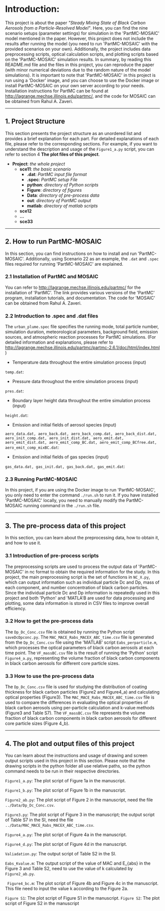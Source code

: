 # Introduction:
This project is about the paper *"Steady Mixing State of Black Carbon Aerosols from a Particle-Resolved Model"*. Here, you can find the nine scenario setups (parameter settings) for simulation in the 'PartMC-MOSAIC' model mentioned in the paper. However, this project does not include the results after running the model (you need to run 'PartMC-MOSAIC' with the provided scenarios on your own). Additionally, the project includes data preprocessing scripts, optical calculation scripts, and plotting scripts based on the 'PartMC-MOSAIC' simulation results. In summary, by reading this README.md file and the files in this project, you can reproduce the paper (with minor numerical deviations due to the random nature of the model simulations). It is important to note that 'PartMC-MOSAIC' in this project is run using a 'Docker' image, and you can choose to use the Docker image or install PartMC-MOSAIC on your own server according to your needs. Installation instructions for PartMC can be found at http://lagrange.mechse.illinois.edu/partmc/, and the code for MOSAIC can be obtained from Rahul A. Zaveri.

***
## 1. Project Structure
This section presents the project structure as an unordered list and provides a brief explanation for each part. For detailed explanations of each file, please refer to the corresponding sections. For example, if you want to understand the description and usage of the ```Figure1_a.py``` script, you can refer to section 4 **The plot files of this project**.

- **Project**: *the whole project*
    - **sce11**: *the basic scenario*
        - **.dat**: *PartMC input file format*
        - **.spec**: *PartMC setup File*
        - **python**: *directory of Python scripts*
        - **Figure**: *directory of figures*
        - **Data**: *directory of pre-process data*
        - **out**: *directory of PartMC output*
        - **matlab**: *directory of matlab scripts*
    - **sce12**
    - **...**
    - **sce33**

***
## 2. How to run PartMC-MOSAIC
In this section, you can find instructions on how to install and run 'PartMC-MOSAIC'. Additionally, using Scenario 22 as an example, the ```.dat``` and ```.spec``` files required for running 'PartMC-MOSAIC' are explained.

### 2.1 Installation of PartMC and MOSAIC
You can refer to http://lagrange.mechse.illinois.edu/partmc/ for the installation of 'PartMC'. The link provides various versions of the 'PartMC' program, installation tutorials, and documentation. The code for 'MOSAIC' can be obtained from Rahul A. Zaveri.

### 2.2 Introduction to .spec and .dat files
The ```urban_plume.spec``` file specifies the running mode, total particle number, simulation duration, meteorological parameters, background field, emission sources, and atmospheric reaction processes for PartMC simulations. (For detailed information and explanations, please refer to http://lagrange.mechse.illinois.edu/partmc/partmc-2.6.1/doc/html/index.html )

- Temperature data throughout the entire simulation process (input)

```temp.dat```: 
- Pressure data throughout the entire simulation process (input)

```pres.dat```: 
- Boundary layer height data throughout the entire simulation process (input)

```height.dat```: 
- Emission and initial fields of aerosol species (input)

```aero_data.dat, aero_back.dat, aero_back_comp.dat, aero_back_dist.dat, aero_init_comp.dat, aero_init_dist.dat, aero_emit.dat, aero_emit_dist.dat, aero_emit_comp_BC.dat, aero_emit_comp_BCfree.dat, aero_emit_comp_mixBC.dat```: 
- Emission and initial fields of gas species (input)

```gas_data.dat, gas_init.dat, gas_back.dat, gas_emit.dat```: 


### 2.3 Running PartMC-MOSAIC
In this project, if you are using the Docker image to run 'PartMC-MOSAIC', you only need to enter the command ```./run.sh``` to run it. If you have installed 'PartMC-MOSAIC' locally, you need to manually modify the PartMC-MOSAIC running command in the ```./run.sh``` file.
***
## 3. The pre-process data of this project
In this section, you can learn about the preprocessing data, how to obtain it, and how to use it.

### 3.1 Introduction of pre-process scripts
The preprocessing scripts are used to process the output data of 'PartMC-MOSAIC' in nc format to obtain the required information for the study. In this project, the main preprocessing script is the set of functions in ```NC_X.py```, which can output information such as individual particle Dc and Dp, mass of each component, and number concentration of black carbon particles. Since the individual particle Dc and Dp information is repeatedly used in this project and both 'Python' and 'MATLA'B are used for data processing and plotting, some data information is stored in CSV files to improve overall efficiency.

### 3.2 How to get the pre-process data
The ```Dp_Dc_Conc.csv``` file is obtained by running the Python script ```saveDcDpconc.py```.
The ```MAC_MACE_Rabs_MACEX_ABC_time.csv``` file is generated from the ```Dp_Dc_Conc.csv``` file using the 'MATLAB' script ```Eabs_perparticle.m```, which processes the optical parameters of black carbon aerosols at each time point.
The ```VF_massBC.csv``` file is the result of running the 'Python' script ```Figure4_a.py```, representing the volume fraction of black carbon components in black carbon aerosols for different core particle sizes.

### 3.3 How to use the pre-process data
The ```Dp_Dc_Conc.csv``` file is used for studying the distribution of coating thickness for black carbon particles (Figure2 and Figure4_a) and calculating optical properties (Figure3).
The ```MAC_MACE_Rabs_MACEX_ABC_time.csv``` file is used to compare the differences in evaluating the optical properties of black carbon aerosols using per-particle calculation and k-value methods (Figure3 and Table S7).
The ```VF_massBC.csv``` file represents the volume fraction of black carbon components in black carbon aerosols for different core particle sizes (Figure 4_b).

***
## 4. The plot and output files of this project
You can learn about the instructions and usage of drawing and screen output scripts used in this project in this section. Please note that the drawing scripts in the python folder all use relative paths, so the python command needs to be run in their respective directories.

```Figure1_a.py```: The plot script of Figure 1a in the manuscript.

```Figure1_b.py```: The plot script of Figure 1b in the manuscript.

```Figure2_ab.py```: The plot script of Figure 2 in the manuscript, need the file ```../Data/Dp_Dc_Conc.csv```.

```Figure3.py```: The plot script of Figure 3 in the manuscript; the output script of Table S7 in the SI, need the file ```../Data/MAC_MACE_Rabs_MACEX_ABC_time.csv```.

```Figure4_a.py```: The plot script of Figure 4a in the manuscript.

```Figure4_d.py```: The plot script of Figure 4d in the manuscript.

```Valiadation.py```: The output script of Table S2 in the SI.

```Eabs_Kvalue.m```: The output script of the value of MAC and E_{abs} in the Figure 3 and Table S2, need to use the value of k calculated by ```Figure2_ab.py```.

``` Figure4_bc.m```: The plot script of Figure 4b and Figure 4c in the manuscript. This file need to input the value k according to the Figure 2a.

```Figure S1```: The plot script of Figure S1 in the manuscript.
```Figure S2```: The plot script of Figure S2 in the manuscript
